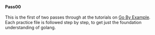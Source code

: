 #### Pass00

This is the first of two passes through at the tutorials on [Go By Example](https://github.com/mmcgrana/gobyexample). Each practice file is followed step by step, to get just the foundation understanding of golang.
